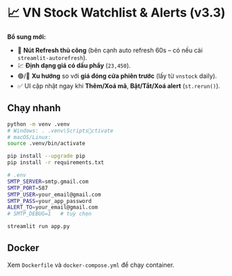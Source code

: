 
# 📈 VN Stock Watchlist & Alerts (v3.3)

**Bổ sung mới:**
- 🔄 **Nút Refresh thủ công** (bên cạnh auto refresh 60s – có nếu cài `streamlit-autorefresh`).
- 💹 **Định dạng giá có dấu phẩy** (`23,450`).
- 🟢/🔴 **Xu hướng** so với **giá đóng cửa phiên trước** (lấy từ `vnstock` daily).
- ✅ UI cập nhật ngay khi **Thêm/Xoá mã**, **Bật/Tắt/Xoá alert** (`st.rerun()`).

## Chạy nhanh
```bash
python -m venv .venv
# Windows: . .venv\Scriptsctivate
# macOS/Linux:
source .venv/bin/activate

pip install --upgrade pip
pip install -r requirements.txt

# .env
SMTP_SERVER=smtp.gmail.com
SMTP_PORT=587
SMTP_USER=your_email@gmail.com
SMTP_PASS=your_app_password
ALERT_TO=your_email@gmail.com
# SMTP_DEBUG=1   # tuỳ chọn

streamlit run app.py
```

## Docker
Xem `Dockerfile` và `docker-compose.yml` để chạy container.
